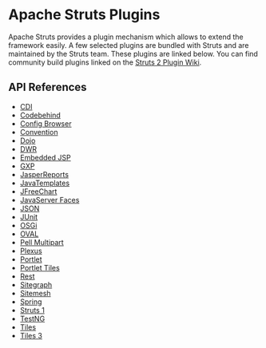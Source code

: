 # Apache Struts Plugins

Apache Struts provides a plugin mechanism which allows to extend the framework
easily. A few selected plugins are bundled with Struts and are maintained by the
Struts team. These plugins are linked below. You can find community build plugins
linked on the [Struts 2 Plugin Wiki](https://cwiki.apache.org/S2PLUGINS/home.html).

## API References

 * [CDI](struts2-plugins/struts2-cdi-browser-plugin/apidocs/index.html)
 * [Codebehind](struts2-plugins/struts2-codebehind-browser-plugin/apidocs/index.html)
 * [Config Browser](struts2-plugins/struts2-config-browser-plugin/apidocs/index.html)
 * [Convention](struts2-plugins/struts2-convention-plugin/apidocs/index.html)
 * [Dojo](struts2-plugins/struts2-dojo-plugin/apidocs/index.html)
 * [DWR](struts2-plugins/struts2-dwr-plugin/apidocs/index.html)
 * [Embedded JSP](struts2-plugins/struts2-embeddedjsp-plugin/apidocs/index.html)
 * [GXP](struts2-plugins/struts2-gxp-plugin/apidocs/index.html)
 * [JasperReports](struts2-plugins/struts2-jasperreports-plugin/apidocs/index.html)
 * [JavaTemplates](struts2-plugins/struts2-javatemplates-plugin/apidocs/index.html)
 * [JFreeChart](struts2-plugins/struts2-jfreechart-plugin/apidocs/index.html)
 * [JavaServer Faces](struts2-plugins/struts2-jsf-plugin/apidocs/index.html)
 * [JSON](struts2-plugins/struts2-json-plugin/apidocs/index.html)
 * [JUnit](struts2-plugins/struts2-junit-plugin/apidocs/index.html)
 * [OSGi](struts2-plugins/struts2-osgi-plugin/apidocs/index.html)
 * [OVAL](struts2-plugins/struts2-oval-plugin/apidocs/index.html)
 * [Pell Multipart](struts2-plugins/struts2-pell-multipart-plugin/apidocs/index.html)
 * [Plexus](struts2-plugins/struts2-plexus-plugin/apidocs/index.html)
 * [Portlet](struts2-plugins/struts2-portlet-plugin/apidocs/index.html)
 * [Portlet Tiles](struts2-plugins/struts2-portlet-tiles-plugin/apidocs/index.html)
 * [Rest](struts2-plugins/struts2-rest-plugin/apidocs/index.html)
 * [Sitegraph](struts2-plugins/struts2-sitegraph-plugin/apidocs/index.html)
 * [Sitemesh](struts2-plugins/struts2-sitemesh-plugin/apidocs/index.html)
 * [Spring](struts2-plugins/struts2-spring-plugin/apidocs/index.html)
 * [Struts 1](struts2-plugins/struts2-struts1-plugin/apidocs/index.html)
 * [TestNG](struts2-plugins/struts2-testng-plugin/apidocs/index.html)
 * [Tiles](struts2-plugins/struts2-tiles-plugin/apidocs/index.html)
 * [Tiles 3](struts2-plugins/struts2-tiles3-plugin/apidocs/index.html)
